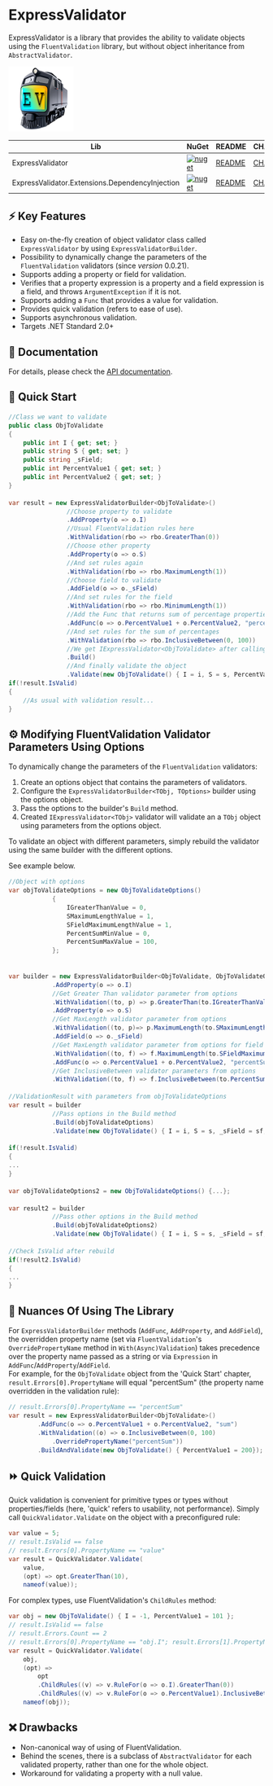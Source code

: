 # ExpressValidator

ExpressValidator is a library that provides the ability to validate objects using the `FluentValidation` library, but without object inheritance from `AbstractValidator`.  

![ExpressValidator](ExpressValidator.png)

| Lib    | NuGet    | README | CHANGELOG |
| --------| -------- | ------- |------- |
| ExpressValidator | [![nuget](https://img.shields.io/nuget/v/ExpressValidator?style=plastic)](https://www.nuget.org/packages/ExpressValidator/)   |  [README](README.md)    |  [CHANGELOG](CHANGELOG.md)    |
|ExpressValidator.Extensions.DependencyInjection |[![nuget](https://img.shields.io/nuget/v/ExpressValidator.Extensions.DependencyInjection?style=plastic&labelColor=lightblue&color=blue)](https://www.nuget.org/packages/ExpressValidator.Extensions.DependencyInjection) | [README](/src/ExpressValidator.Extensions.DependencyInjection/README.md)    | [CHANGELOG](/src/ExpressValidator.Extensions.DependencyInjection/CHANGELOG.md)    |    



## ⚡ Key Features

- Easy on-the-fly creation of object validator class called `ExpressValidator` by using `ExpressValidatorBuilder`.
- Possibility to dynamically change the parameters of the `FluentValidation` validators (since _version_ 0.0.21).
- Supports adding a property or field for validation.
- Verifies that a property expression is a property and a field expression is a field, and throws `ArgumentException` if it is not.
- Supports adding a `Func` that provides a value for validation.
- Provides quick validation (refers to ease of use).
- Supports asynchronous validation.
- Targets .NET Standard 2.0+

## 📜 Documentation

For details, please check the [API documentation](https://www.tmfexplorer.com/ExpressValidator/api/ExpressValidator.html).


## 🚀 Quick Start

```csharp
//Class we want to validate
public class ObjToValidate
{
	public int I { get; set; }
	public string S { get; set; }
	public string _sField;
	public int PercentValue1 { get; set; }
	public int PercentValue2 { get; set; }
}

var result = new ExpressValidatorBuilder<ObjToValidate>()
				//Choose property to validate
				.AddProperty(o => o.I)
				//Usual FluentValidation rules here
				.WithValidation(rbo => rbo.GreaterThan(0))
				//Choose other property
				.AddProperty(o => o.S)
				//And set rules again
				.WithValidation(rbo => rbo.MaximumLength(1))
				//Choose field to validate
				.AddField(o => o._sField)
				//And set rules for the field
				.WithValidation(rbo => rbo.MinimumLength(1))
				//Add the Func that returns sum of percentage properties for validation
				.AddFunc(o => o.PercentValue1 + o.PercentValue2, "percentSum")
				//And set rules for the sum of percentages
				.WithValidation(rbo => rbo.InclusiveBetween(0, 100))
				//We get IExpressValidator<ObjToValidate> after calling the Build method
				.Build()
	 			//And finally validate the object
				.Validate(new ObjToValidate() { I = i, S = s, PercentValue1 = pv1, PercentValue2 = pv2 });
if(!result.IsValid)
{
    //As usual with validation result...
}
```

## ⚙️ Modifying FluentValidation Validator Parameters Using Options

To dynamically change the parameters of the `FluentValidation` validators:  

1. Create an options object that contains the parameters of validators.  
2. Configure the `ExpressValidatorBuilder<TObj, TOptions>` builder using the options object.  
3. Pass the options to the builder's `Build` method.
4. Created `IExpressValidator<TObj>` validator will validate an a `TObj` object using parameters from the options object.

To validate an object with different parameters, simply rebuild the validator using the same builder with the different options.  

See example below.  
```csharp
//Object with options
var objToValidateOptions = new ObjToValidateOptions()
			{
				IGreaterThanValue = 0,
				SMaximumLengthValue = 1,
				SFieldMaximumLengthValue = 1,
				PercentSumMinValue = 0,
				PercentSumMaxValue = 100,
			};


var builder = new ExpressValidatorBuilder<ObjToValidate, ObjToValidateOptions>()
			.AddProperty(o => o.I)
			//Get Greater Than validator parameter from options
			.WithValidation((to, p) => p.GreaterThan(to.IGreaterThanValue))
			.AddProperty(o => o.S)
			//Get MaxLength validator parameter from options
			.WithValidation((to, p)=> p.MaximumLength(to.SMaximumLengthValue))
			.AddField(o => o._sField)
			//Get MaxLength validator parameter from options for field
			.WithValidation((to, f) => f.MaximumLength(to.SFieldMaximumLengthValue))
			.AddFunc(o => o.PercentValue1 + o.PercentValue2, "percentSum")
			//Get InclusiveBetween validator parameters from options
			.WithValidation((to, f) => f.InclusiveBetween(to.PercentSumMinValue, to.PercentSumMaxValue));

//ValidationResult with parameters from objToValidateOptions
var result = builder	
			//Pass options in the Build method
			.Build(objToValidateOptions)
			.Validate(new ObjToValidate() { I = i, S = s, _sField = sf, PercentValue1 = pv1, PercentValue2 = pv2 });
				
if(!result.IsValid)
{
...
}		

var objToValidateOptions2 = new ObjToValidateOptions() {...};

var result2 = builder	
			//Pass other options in the Build method
			.Build(objToValidateOptions2)
			.Validate(new ObjToValidate() { I = i, S = s, _sField = sf, PercentValue1 = pv1, PercentValue2 = pv2 });

//Check IsValid after rebuild
if(!result2.IsValid)
{
...
}
```

## 🧩 Nuances Of Using The Library

For `ExpressValidatorBuilder` methods (`AddFunc`, `AddProperty`, and `AddField`), the overridden property name (set via  `FluentValidation`'s `OverridePropertyName` method in `With(Async)Validation`) takes precedence over the property name passed as a string or via `Expression` in  `AddFunc`/`AddProperty`/`AddField`.  
For example, for the `ObjToValidate` object from the 'Quick Start' chapter, `result.Errors[0].PropertyName` will equal "percentSum" (the property name overridden in the validation rule):
```csharp
// result.Errors[0].PropertyName == "percentSum"
var result = new ExpressValidatorBuilder<ObjToValidate>()
		.AddFunc(o => o.PercentValue1 + o.PercentValue2, "sum")
		.WithValidation((o) => o.InclusiveBetween(0, 100)
			.OverridePropertyName("percentSum"))
		.BuildAndValidate(new ObjToValidate() { PercentValue1 = 200});
```

## ⏩ Quick Validation

Quick validation is convenient for primitive types or types without properties/fields (here, 'quick' refers to usability, not performance). Simply call `QuickValidator.Validate` on the object with a preconfigured rule:

```csharp
var value = 5;
// result.IsValid == false
// result.Errors[0].PropertyName == "value"
var result = QuickValidator.Validate(
	value,
	(opt) => opt.GreaterThan(10),
	nameof(value));
```

For complex types, use FluentValidation's `ChildRules` method:

```csharp
var obj = new ObjToValidate() { I = -1, PercentValue1 = 101 };
// result.IsValid == false
// result.Errors.Count == 2
// result.Errors[0].PropertyName == "obj.I"; result.Errors[1].PropertyName == "obj.PercentValue1"
var result = QuickValidator.Validate(
	obj,
	(opt) =>
		opt
		.ChildRules((v) => v.RuleFor(o => o.I).GreaterThan(0))
		.ChildRules((v) => v.RuleFor(o => o.PercentValue1).InclusiveBetween(0, 100)),
	nameof(obj));
```

## ❌ Drawbacks

- Non-canonical way of using of FluentValidation.
- Behind the scenes, there is a subclass of `AbstractValidator` for each validated property, rather than one for the whole object.
- Workaround for validating a property with a null value.